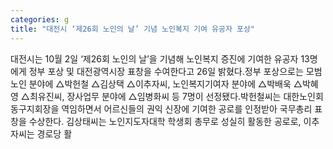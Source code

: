 ```yaml
---
categories: g
title: "대전시 ‘제26회 노인의 날’ 기념 노인복지 기여 유공자 포상"
---
```

대전시는 10월 2일 &lsquo;제26회 노인의 날&rsquo;을 기념해 노인복지 증진에 기여한 유공자 13명에게 정부 포상 및 대전광역시장 표창을 수여한다고 26일 밝혔다.정부 포상으로는 모범노인 분야에 △박헌철 △김상택 △이추자씨, 노인복지기여자 분야에 △박배욱 △박혜영 △최유진씨, 장사업무 분야에 △임병화씨 등 7명이 선정됐다.박헌철씨는 대한노인회 동구지회장을 역임하면서 어르신들의 권익 신장에 기여한 공로를 인정받아 국무총리 표창을 수상한다. 김상태씨는 노인지도자대학 학생회 총무로 성실히 활동한 공로로, 이추자씨는 경로당 활